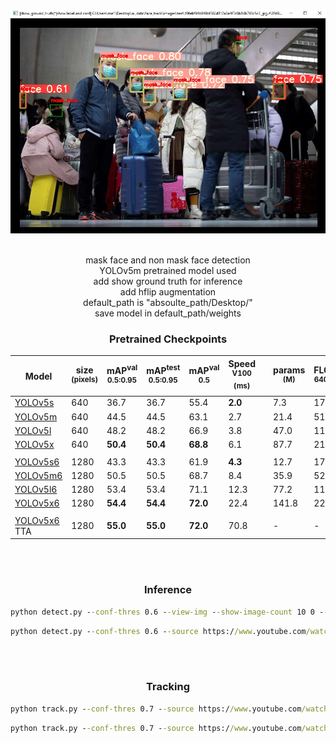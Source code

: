<div align="center">
<p>
<img width="850" src="face_detection.png"></a>
</p>
<br>
<div>
mask face and non mask face detection<br>
YOLOv5m pretrained model used<br>
add show ground truth for inference<br>
add hflip augmentation<br>
default_path is "absoulte_path/Desktop/"<br>
save model in default_path/weights<br>
</div>

### Pretrained Checkpoints

[assets]: https://github.com/ultralytics/yolov5/releases

|Model |size<br><sup>(pixels) |mAP<sup>val<br>0.5:0.95 |mAP<sup>test<br>0.5:0.95 |mAP<sup>val<br>0.5 |Speed<br><sup>V100 (ms) | |params<br><sup>(M) |FLOPs<br><sup>640 (B)
|---                    |---  |---      |---      |---      |---     |---|---   |---
|[YOLOv5s][assets]      |640  |36.7     |36.7     |55.4     |**2.0** |   |7.3   |17.0
|[YOLOv5m][assets]      |640  |44.5     |44.5     |63.1     |2.7     |   |21.4  |51.3
|[YOLOv5l][assets]      |640  |48.2     |48.2     |66.9     |3.8     |   |47.0  |115.4
|[YOLOv5x][assets]      |640  |**50.4** |**50.4** |**68.8** |6.1     |   |87.7  |218.8
|                       |     |         |         |         |        |   |      |
|[YOLOv5s6][assets]     |1280 |43.3     |43.3     |61.9     |**4.3** |   |12.7  |17.4
|[YOLOv5m6][assets]     |1280 |50.5     |50.5     |68.7     |8.4     |   |35.9  |52.4
|[YOLOv5l6][assets]     |1280 |53.4     |53.4     |71.1     |12.3    |   |77.2  |117.7
|[YOLOv5x6][assets]     |1280 |**54.4** |**54.4** |**72.0** |22.4    |   |141.8 |222.9
|                       |     |         |         |         |        |   |      |
|[YOLOv5x6][assets] TTA |1280 |**55.0** |**55.0** |**72.0** |70.8    |   |-     |-
<br>
<br>

### Inference
```cmd
python detect.py --conf-thres 0.6 --view-img --show-image-count 10 0 --imgset-dir test --show-gt --nosave
```
```cmd
python detect.py --conf-thres 0.6 --source https://www.youtube.com/watch?v=Ci47VF0v1pE --view-img  --nosave --show-image-count -1 0
```
<br>
<br>

### Tracking
```cmd
python track.py --conf-thres 0.7 --source https://www.youtube.com/watch?v=Pyx59BRQtOM --show-vid
```
```cmd
python track.py --conf-thres 0.7 --source https://www.youtube.com/watch?v=Pyx59BRQtOM --show-vid --classes 0 2 --blur-nontracking
```
